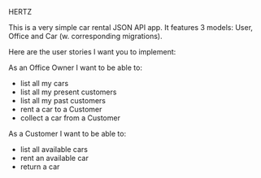 HERTZ

This is a very simple car rental JSON API app.
It features 3 models: User, Office and Car (w. corresponding migrations).


Here are the user stories I want you to implement:

As an Office Owner I want to be able to:
- list all my cars
- list all my present customers
- list all my past customers
- rent a car to a Customer
- collect a car from a Customer

As a Customer I want to be able to:
- list all available cars
- rent an available car
- return a car

